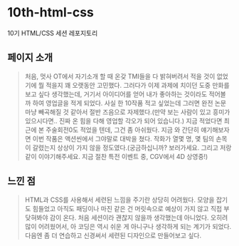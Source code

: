 # 10th-html-css
10기 HTML/CSS 세션 레포지토리

## 페이지 소개 
> 처음, 멋사 OT에서 자기소개 할 때 온갖 TMI들을 다 밝혀버려서 적을 것이 없었기에 뭘 적을지 꽤 오랫동안 고민했다. 그러다가 이제 과제에 치이던 도중 만화를 보고 싶다 생각했는데, 거기서 아이디어를 얻어 내가 좋아하는 것이라도 적어볼까 하여 영업글을 적게 되었다. 사실 한 10작품 적고 싶었는데 그러면 완전 논문 마냥 빼곡해질 것 같아서 절반 즈음으로 자제했다.(만약 보는 사람이 있고 흥미가 있으시다면.. 진짜 온 힘을 다해 영업할 각오가 되어 있습니다.) 지금 적었다면 최근에 본 주술회전0도 적었을 텐데, 그건 좀 아쉬웠다. 지금 와 간단히 얘기해보자면 이번 작품은 액션씬에서 그야말로 대박을 쳤다. 작화가 열몇 명, 몇 팀의 손목이 갈렸는지 상상이 가지 않을 정도였다.(궁금하십니까? 보러가세요. 그리고 저랑 같이 이야기해주세요. 지금 절찬 특전 이벤트 중, CGV에서 4D 상영중!)  


## 느낀 점
> HTML과 CSS를 사용해서 세련된 느낌을 주기란 상당히 어려웠다. 모양을 잡기도 힘들었고 아직도 패딩이나 마진 같은 건 머릿속으로 예상이 가지 않고 직접 부닺혀봐야 감이 온다. 처음 세션이라 괜찮지 않을까 생각했는데 아니었다. 오히려 많이 어려웠어서, 아 코딩은 역시 쉬운 게 아니구나 생각하게 되는 계기가 되었다. 다음엔 좀 더 연습하고 신경써서 세련된 디자인으로 만들어보고 싶다.
